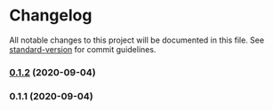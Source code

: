 # Changelog

All notable changes to this project will be documented in this file. See [standard-version](https://github.com/conventional-changelog/standard-version) for commit guidelines.

### [0.1.2](https://github.com/alanprivet/ds/compare/v0.1.1...v0.1.2) (2020-09-04)

### 0.1.1 (2020-09-04)
